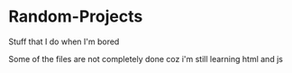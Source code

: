 # Random-Projects
Stuff that I do when I'm bored

Some of the files are not completely done coz i'm still learning html and js
